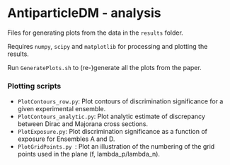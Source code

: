 # AntiparticleDM - analysis

Files for generating plots from the data in the `results` folder. 

Requires `numpy`, `scipy` and `matplotlib` for processing and plotting the results.

Run `GeneratePlots.sh` to (re-)generate all the plots from the paper.

### Plotting scripts

- `PlotContours_row.py`: Plot contours of discrimination significance for a given experimental ensemble.
- `PlotContours_analytic.py`: Plot analytic estimate of discrepancy between Dirac and Majorana cross sections.
- `PlotExposure.py`: Plot discrimination significance as a function of exposure for Ensembles A and D.
- `PlotGridPoints.py `: Plot an illustration of the numbering of the grid points used in the plane (f, lambda_p/lambda_n).
